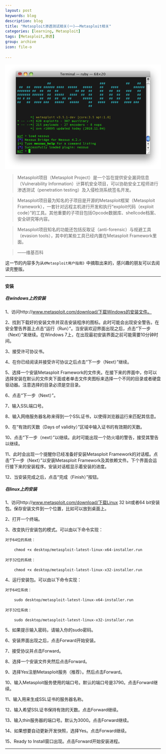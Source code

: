 ```yaml
---
layout: post
keywords: blog
description: blog
title: "Metasploit渗透测试相关(一)——Metasploit相关"
categories: [learning, Metasploit]
tags: [Metasploit,渗透]
group: archive
icon: file-o

---
```


![image](/assets/images/2013-12-28-Metasploit-2.png)

>Metasploit项目（Metasploit Project）是一个旨在提供安全漏洞信息（Vulnerability Information）计算机安全项目，可以协助安全工程师进行渗透测试（penetration testing）及入侵检测系统签名开发。

>Metasploit项目最为知名的子项目是开源的Metasploit框架（Metasploit Framework），一套针对远程主机进行开发和执行“exploit代码（exploit code）”的工具。其他重要的子项目包括Opcode数据库、shellcode档案、安全研究等内容。

>Metasploit项目知名的功能还包括反取证（anti-forensic）与规避工具（evasion tools），其中的某些工具已经内置在Metasploit Framework里面。

>——维基百科

<!-- more -->

这一节的内容多为从`《Metasploit用户指南》`中摘取出来的，感兴趣的朋友可以去阅读完整版。

---
#### 安装

##### 在windows上的安装

1、访问http://www.metasploit.com/download/下载Windows的安装文件。

2、找到下载好的安装文件并双击安装程序的图标。此时可能会出现安全警告。在安全警告界面上点击“运行（Run）”。当安装欢迎界面出现之后，点击“下一步（Next）”来继续。在Windows 7上，在出现最初安装界面之前可能需要10分钟时间。

3、接受许可协议书。

4、在你已经阅读并接受许可协议之后点击“下一步（Next）”继续。

5、选择一个安装Metasploit Framework的文件夹。在接下来的界面中，你可以选择安装在默认的文件夹下面或者单击文件夹图标来选择一个不同的目录或者硬盘驱动器。注意选择的目录必须是空目录。

6、点击“下一步（Next）”。

7、输入SSL端口号。

8、输入网络服务器名称来得到一个SSL证书，以使得浏览器运行来匹配其信息。

9、在“有效的天数（Days of validity）”区域中输入证书的有效期的天数。

10、点击“下一步（next）”以继续。此时可能出现一个防火墙的警告，接受其警告以继续。

11、此时会出现一个提醒你已经准备好安装Metasploit Framework的对话框。点击“下一步（Next）”以安装Metasploit Framework及其依赖文件。下个界面会运行接下来的安装程序。安装对话框显示着安装的进度。

12、当安装完成之后，点击“完成（Finish）”按钮。



##### 在linux上的安装

1、访问http://www.metasploit.com/download/下载Linux 32 bit或者64 bit安装包。保存安装文件到一个位置，比如可以放到桌面上。

2、打开一个终端。

3、改变执行安装包的模式。可以由以下命令实现：
	
	对于64位的系统：

	 	chmod +x desktop/metasploit-latest-linux-x64-installer.run

	对于32位的系统：

	 	chmod +x desktop/metasploit-latest-linux-x32-installer.run

4、运行安装包。可以由以下命令实现：

	对于64位系统：

		sudo desktop/metasploit-latest-linux-x64-installer.run

	对于32位系统：

		sudo desktop/metasploit-latest-linux-x32-installer.run

5、如果提示输入密码，请输入你的sudo密码。

6、安装界面出现之后，点击Forward开始安装。

7、接受协议并点击Forward。

8、选择一个安装文件夹然后点击Forward。

9、选择Yes注册Metasploit服务（推荐）。然后点击Forward。

10、输入Metasploit服务使用的端口号。默认的端口号是3790。点击Forward继续。

11、输入用来生成SSL证书的服务器名称。

12、输入希望SSL证书保持有效的天数。点击Forward继续。

13、输入thin服务器的端口号。默认为3000。点击Forward继续。

14、如果想要自动更新开发快照，选择Yes。点击Forward继续。

15、Ready to Install窗口出现。点击Forward开始安装进程。

---




